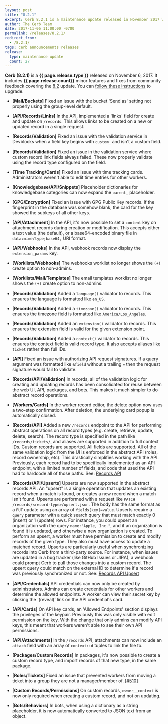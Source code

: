 ```yaml
---
layout: post
title: "8.2.1"
excerpt: Cerb 8.2.1 is a maintenance update released in November 2017 with 27 minor features and fixes from community feedback.
author: The Cerb Team
date: 2017-11-06 11:00:00 -0700
permalink: /releases/8.2.1/
redirect_from:
  - /8.2.1/
tags: cerb announcements releases
release:
  type: maintenance update
  count: 27
---
```


**Cerb (8.2.1)** is a **{{ page.release.type }}** released on November 6, 2017. It includes **{{ page.release.count}}** minor features and fixes from community feedback covering the [8.2](/releases/8.2/) update.  You can [follow these instructions](/docs/upgrading/) to upgrade.

* **[Mail/Buckets]** Fixed an issue with the bucket 'Send as' setting not properly using the group-level default.

* **[API/Records/Links]** In the API, implemented a 'links' field for create and update on `/records`. This allows links to be created on a new or updated record in a single request.

* **[Records/Validation]** Fixed an issue with the validation service in Devblocks when a field key begins with `custom_` and isn't a custom field.

* **[Records/Validation]** Fixed an issue in the validation service where custom record link fields always failed. These now properly validate using the record type configured on the field.

* **[Time Tracking/Cards]** Fixed an issue with time tracking cards. Administrators weren't able to edit time entries for other workers.

* **[Knowledgebase/API/Snippets]** Placeholder dictionaries for knowledgebase categories can now expand the `parent_` placeholder.

* **[GPG/Encryption]** Fixed an issue with GPG Public Key records. If the fingerprint in the database was somehow blank, the card for the key showed the subkeys of all other keys.

* **[API/Attachment]** In the API, it's now possible to set a `content` key on attachment records during creation or modification. This accepts either a text value (the default), or a base64-encoded binary file in `data:mime/type;base64,` URI format.

* **[API/Webhooks]** In the API, webhook records now display the `extension_params` key.

* **[Worklists/Webhooks]** The webhooks worklist no longer shows the `(+)` create option to non-admins.

* **[Worklists/Mail/Templates]** The email templates worklist no longer shows the `(+)` create option to non-admins.

* **[Records/Validation]** Added a `language()` validator to records. This ensures the language is formatted like `en_US`.

* **[Records/Validation]** Added a `timezone()` validator to records. This ensures the timezone field is formatted like `America/Los_Angeles`.

* **[Records/Validation]** Added an `extension()` validator to records. This ensures the extension field is valid for the given extension point.

* **[Records/Validation]** Added a `context()` validator to records. This ensures the context field is valid record type. It also accepts aliases like `ticket` rather than full IDs.

* **[API]** Fixed an issue with authorizing API request signatures. If a query argument was formatted like `&field` without a trailing `=` then the request signature would fail to validate.

* **[Records/API/Validation]** In records, all of the validation logic for creating and updating records has been consolidated for reuse between the web UI, API, packages, and bots. This makes it much simpler to do abstract record operations.

* **[Workers/Cards]** In the worker record editor, the delete option now uses a two-step confirmation. After deletion, the underlying card popup is automatically closed.

* **[Records/API]** Added a new `/records` endpoint to the API for performing abstract operations on all record types (e.g. create, retrieve, update, delete, search). The record type is specified in the path like `/records/tickets/`, and aliases are supported in addition to full context IDs. Custom records are supported. All fields are supported. All of the same validation logic from the UI is enforced in the abstract API (roles, record ownership, etc). This drastically simplifies working with the API. Previously, each record had to be specifically implemented as an API endpoint, with a limited number of fields, and code that used the API had to hardcode all of those paths.  See: [Records API](/docs/api/modules/records/)

* **[Records/API/Upserts]** Upserts are now supported in the abstract records API. An "upsert" is a single operation that updates an existing record when a match is found, or creates a new record when a match isn't found. Upserts are performed with a request like `PATCH /records/<record-type>/upsert.json`. The body has the same format as a `PUT` update using an array of `fields[key]=value`. Upserts require a `query` parameter with a quick search query that must match exactly 0 (insert) or 1 (update) rows.  For instance, you could upsert an organization with the query `name:"Apple, Inc."`, and if an organization is found it is updated, and otherwise a new organization is created. To perform an upsert, a worker must have permission to create and modify records of the given type. They also must have access to update a matched record. Upserts are particularly useful when synchronizing records into Cerb from a third-party source. For instance, when issues are updated in a bug tracker (like GitHub Issues or JIRA), a webhook could prompt Cerb to pull those changes into a custom record. The upsert query could match on the external ID to determine if a record was previously synchronized or not. See: [Records API Upsert](/docs/api/modules/records/#upsert)

* **[API/Credentials]** API credentials can now only be created by administrators. Admins can create credentials for other workers and determine the allowed endpoints. A worker can view their secret key by clicking the '(reveal)' link on the API credential's card.

* **[API/Cards]** On API key cards, an 'Allowed Endpoints' section displays the privileges of the keypair. Previously this was only visible with edit permission on the key. With the change that only admins can modify API keys, this meant that workers weren't able to see their own API permissions.

* **[API/Attachments]** In the `/records` API, attachments can now include an `attach` field with an array of `context:id` tuples to link the file to.

* **[Packages/Custom Records]** In packages, it's now possible to create a custom record type, and import records of that new type, in the same package.

* **[Roles/Tickets]** Fixed an issue that prevented workers from moving a ticket into a group they are not a manager/member of. [[#510](https://github.com/jstanden/cerb/issues/510)]

* **[Custom Records/Permissions]** On custom records, `owner__context` is now only required when creating a custom record, and not on updating.

* **[Bots/Behaviors]** In bots, when using a dictionary as a string placeholder, it is now automatically converted to JSON text from an object.


